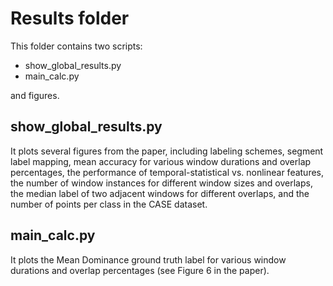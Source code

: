 # Results folder

This folder contains two scripts:

* show_global_results.py
* main_calc.py

and figures. 

## show_global_results.py

It plots several figures from the paper, including labeling schemes, segment label mapping, mean accuracy for various window durations and overlap percentages, the performance of temporal-statistical vs. nonlinear features, the number of window instances for different window sizes and overlaps, the median label of two adjacent windows for different overlaps, and the number of points per class in the CASE dataset.

## main_calc.py

It plots the Mean Dominance ground truth label for various window durations and overlap percentages (see Figure 6 in the paper).


